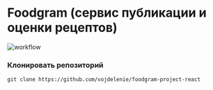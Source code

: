# Foodgram (сервис публикации и оценки рецептов)
![workflow](https://github.com/vojdelenie/foodgram-project-react/actions/workflows/foodgram_workflow.yaml/badge.svg)

### Клонировать репозиторий
``` git clone https://github.com/vojdelenie/foodgram-project-react ```

